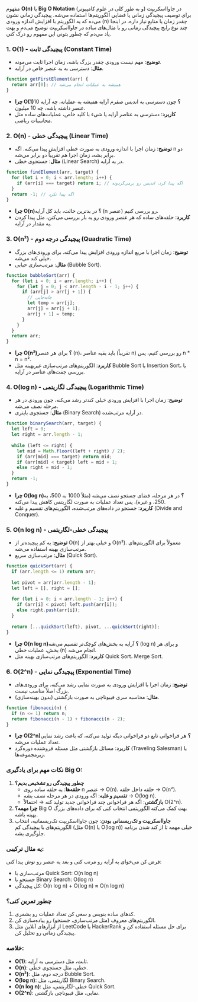 مفهوم **O(n)** یا **Big O Notation** در جاوااسکریپت (و به طور کلی در علوم کامپیوتر) برای توصیف پیچیدگی زمانی یا فضایی الگوریتم‌ها استفاده می‌شه. پیچیدگی زمانی نشون می‌ده که یه الگوریتم با افزایش اندازه ورودی (n) چقدر زمان یا منابع نیاز داره. در اینجا چند نوع رایج پیچیدگی زمانی رو با مثال‌های ساده در جاوااسکریپت توضیح می‌دم و بهت یاد می‌دم که چطور بتونی این مفهوم رو درک کنی.

### 1. **O(1) - پیچیدگی ثابت (Constant Time)**
- **توضیح**: مهم نیست ورودی چقدر بزرگ باشه، زمان اجرا ثابت می‌مونه.
- **مثال**: دسترسی به یه عنصر خاص در آرایه.
```javascript
function getFirstElement(arr) {
  return arr[0]; // همیشه یه عملیات انجام می‌شه
}
```
- **چرا O(1)؟** چون دسترسی به اندیس صفرم آرایه همیشه یه عملیاته، چه آرایه 10 عنصر داشته باشه، چه 10 میلیون.
- **کاربرد**: دسترسی به عناصر آرایه یا شیء با کلید خاص، عملیات‌های ساده مثل محاسبات ریاضی.

### 2. **O(n) - پیچیدگی خطی (Linear Time)**
- **توضیح**: زمان اجرا با اندازه ورودی به صورت خطی افزایش پیدا می‌کنه. اگه n دو برابر بشه، زمان اجرا هم تقریباً دو برابر می‌شه.
- **مثال**: جستجوی خطی (Linear Search) در یه آرایه.
```javascript
function findElement(arr, target) {
  for (let i = 0; i < arr.length; i++) {
    if (arr[i] === target) return i; // اگه پیدا کرد، اندیس رو برمی‌گردونه
  }
  return -1; // اگه پیدا نکرد
}
```
- **چرا O(n)؟** در بدترین حالت، باید کل آرایه (n عنصر) رو بررسی کنیم.
- **کاربرد**: حلقه‌های ساده که هر عنصر ورودی رو یه بار بررسی می‌کنن، مثل پیدا کردن یه مقدار در آرایه.

### 3. **O(n²) - پیچیدگی درجه دوم (Quadratic Time)**
- **توضیح**: زمان اجرا با مربع اندازه ورودی افزایش پیدا می‌کنه. برای ورودی‌های بزرگ خیلی کند می‌شه.
- **مثال**: مرتب‌سازی حبابی (Bubble Sort).
```javascript
function bubbleSort(arr) {
  for (let i = 0; i < arr.length; i++) {
    for (let j = 0; j < arr.length - i - 1; j++) {
      if (arr[j] > arr[j + 1]) {
        // جابه‌جایی
        let temp = arr[j];
        arr[j] = arr[j + 1];
        arr[j + 1] = temp;
      }
    }
  }
  return arr;
}
```
- **چرا O(n²)؟** برای هر عنصر (n)، باید بقیه عناصر (تقریباً n) رو بررسی کنیم، پس n * n = n².
- **کاربرد**: الگوریتم‌های مرتب‌سازی غیربهینه مثل Bubble Sort یا Insertion Sort، یا بررسی جفت‌های عناصر در آرایه.

### 4. **O(log n) - پیچیدگی لگاریتمی (Logarithmic Time)**
- **توضیح**: زمان اجرا با افزایش ورودی خیلی کندتر رشد می‌کنه، چون ورودی در هر مرحله نصف می‌شه.
- **مثال**: جستجوی باینری (Binary Search) در آرایه مرتب‌شده.
```javascript
function binarySearch(arr, target) {
  let left = 0;
  let right = arr.length - 1;
  
  while (left <= right) {
    let mid = Math.floor((left + right) / 2);
    if (arr[mid] === target) return mid;
    if (arr[mid] < target) left = mid + 1;
    else right = mid - 1;
  }
  return -1;
}
```
- **چرا O(log n)؟** در هر مرحله، فضای جستجو نصف می‌شه (مثلاً 1000 به 500، به 250، و غیره)، پس تعداد عملیات به صورت لگاریتمی کاهش پیدا می‌کنه.
- **کاربرد**: جستجو در داده‌های مرتب‌شده، الگوریتم‌های تقسیم و غلبه (Divide and Conquer).

### 5. **O(n log n) - پیچیدگی خطی-لگاریتمی**
- **توضیح**: یه کم پیچیده‌تر از O(n) و خیلی بهتر از O(n²). معمولاً برای الگوریتم‌های مرتب‌سازی بهینه استفاده می‌شه.
- **مثال**: مرتب‌سازی سریع (Quick Sort).
```javascript
function quickSort(arr) {
  if (arr.length <= 1) return arr;
  
  let pivot = arr[arr.length - 1];
  let left = [], right = [];
  
  for (let i = 0; i < arr.length - 1; i++) {
    if (arr[i] < pivot) left.push(arr[i]);
    else right.push(arr[i]);
  }
  
  return [...quickSort(left), pivot, ...quickSort(right)];
}
```
- **چرا O(n log n)؟** آرایه به بخش‌های کوچک‌تر تقسیم می‌شه (log n) و برای هر بخش، عملیات خطی (n) انجام می‌شه.
- **کاربرد**: الگوریتم‌های مرتب‌سازی بهینه مثل Quick Sort، Merge Sort.

### 6. **O(2^n) - پیچیدگی نمایی (Exponential Time)**
- **توضیح**: زمان اجرا با افزایش ورودی به صورت نمایی رشد می‌کنه. برای ورودی‌های بزرگ اصلاً مناسب نیست.
- **مثال**: محاسبه سری فیبوناچی به صورت بازگشتی (بدون بهینه‌سازی).
```javascript
function fibonacci(n) {
  if (n <= 1) return n;
  return fibonacci(n - 1) + fibonacci(n - 2);
}
```
- **چرا O(2^n)؟** هر فراخوانی تابع دو فراخوانی دیگه تولید می‌کنه، که باعث رشد نمایی تعداد عملیات می‌شه.
- **کاربرد**: مسائل بازگشتی مثل مسئله فروشنده دوره‌گرد (Traveling Salesman) یا زیرمجموعه‌ها.

### نکات مهم برای یادگیری Big O:
1. **چطور پیچیدگی رو تشخیص بدیم؟**
   - **حلقه‌ها**: یه حلقه ساده روی n عنصر → O(n). حلقه داخل حلقه → O(n²).
   - **تقسیم و غلبه**: اگه ورودی در هر مرحله نصف بشه → O(log n).
   - **بازگشتی**: اگه هر فراخوانی چند فراخوانی جدید تولید کنه → احتمالاً O(2^n).
2. **چرا مهمه؟** Big O بهت کمک می‌کنه الگوریتمی انتخاب کنی که برای داده‌های بزرگ بهینه باشه.
3. **جاوااسکریپت و تک‌ریسمانی بودن**: چون جاوااسکریپت تک‌ریسمانیه، انتخاب الگوریتم‌های با پیچیدگی کم (مثل O(n) یا O(log n)) خیلی مهمه تا از کند شدن برنامه جلوگیری بشه.

### یه مثال ترکیبی:
فرض کن می‌خوای یه آرایه رو مرتب کنی و بعد یه عنصر رو توش پیدا کنی:
- مرتب‌سازی با Quick Sort: O(n log n)
- جستجو با Binary Search: O(log n)
- کل پیچیدگی: O(n log n) + O(log n) ≈ O(n log n)

### چطور تمرین کنی؟
1. کدهای ساده بنویس و سعی کن تعداد عملیات رو بشمری.
2. الگوریتم‌های معروف (مثل مرتب‌سازی، جستجو) رو پیاده‌سازی کن.
3. از ابزارهای آنلاین مثل LeetCode یا HackerRank برای حل مسئله استفاده کن و پیچیدگی زمانی رو تحلیل کن.

### خلاصه:
- **O(1)**: ثابت، مثل دسترسی به آرایه.
- **O(n)**: خطی، مثل جستجوی خطی.
- **O(n²)**: درجه دوم، مثل Bubble Sort.
- **O(log n)**: لگاریتمی، مثل Binary Search.
- **O(n log n)**: خطی-لگاریتمی، مثل Quick Sort.
- **O(2^n)**: نمایی، مثل فیبوناچی بازگشتی.


